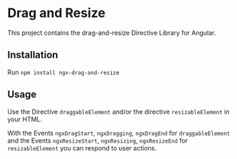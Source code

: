 # Drag and Resize

This project contains the drag-and-resize Directive Library for Angular.

## Installation

Run `npm install ngx-drag-and-resize`

## Usage

Use the Directive `draggableElement` 
and/or the directive `resizableElement` in your HTML.

With the Events `ngxDragStart`, `ngxDragging`, `ngxDragEnd`
for `draggableElement` and 
the Events `ngxResizeStart`, `ngxResizing`, `ngxResizeEnd`
for `resizableElement` you can respond to user actions.

